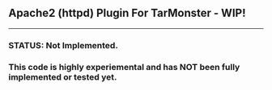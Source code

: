 <h2> Apache2 (httpd) Plugin For TarMonster - WIP!</h2>
<hr>
<h3>STATUS: Not Implemented.</h3>
<h3> This code is highly experiemental and has NOT been fully implemented or tested yet.</h3>
